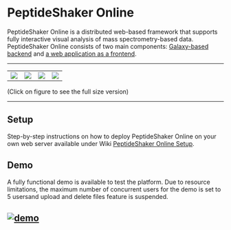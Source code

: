# PeptideShaker Online

PeptideShaker Online is a distributed web-based framework that supports fully interactive visual analysis of mass spectrometry-based data. PeptideShaker Online consists of two main components:  [Galaxy-based backend](https://github.com/barsnes-group/peptide-shaker-online/wiki/PeptideShaker-Online-Backend) and  [a web application as a frontend](https://github.com/barsnes-group/peptide-shaker-online/wiki/PeptideShaker-Online-front-end).

----

|  |  |  |  |
|:--:|:--:|:--:|:--:|
|[![](https://github.com/barsnes-group/peptide-shaker-online/wiki/images//screen2.png)](https://github.com/barsnes-group/peptide-shaker-online/wiki/images//screen2.png) | [![](https://github.com/barsnes-group/peptide-shaker-online/wiki/images/screen3.png)](https://github.com/barsnes-group/peptide-shaker-online/wiki/images/screen3.png) | [![](https://github.com/barsnes-group/peptide-shaker-online/wiki/images/screen4.png)](https://github.com/barsnes-group/peptide-shaker-online/wiki/images/screen4.png) |[![](https://github.com/barsnes-group/peptide-shaker-online/wiki/images/screen5.png)](https://github.com/barsnes-group/peptide-shaker-online/wiki/images/screen5.png) |

(Click on figure to see the full size version)

----

## Setup
Step-by-step instructions on how to deploy PeptideShaker Online on your own web server available under Wiki [PeptideShaker Online Setup](https://github.com/barsnes-group/peptide-shaker-online/wiki/PeptideShaker-Online-Setup).

## Demo
A fully functional demo is available to test the platform.  Due to resource limitations, the maximum number of concurrent users for the demo is set to 5 usersand upload and delete files feature is suspended.

[![demo](https://github.com/barsnes-group/peptide-shaker-online/wiki/images/demo.png)](http://158.39.77.27:8081/webpeptideshaker-1.0-SNAPSHOT/) 
-----
